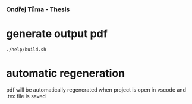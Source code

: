 ### Ondřej Tůma - Thesis

# generate output pdf
```bash
./help/build.sh
```

# automatic regeneration
pdf will be automatically regenerated when project is open in vscode and .tex file is saved